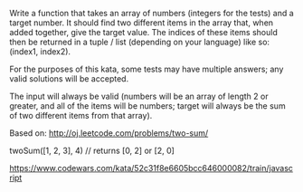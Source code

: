 Write a function that takes an array of numbers (integers for the tests) and a target number. It should find two different items in the array that, when added together, give the target value. The indices of these items should then be returned in a tuple / list (depending on your language) like so: (index1, index2).

For the purposes of this kata, some tests may have multiple answers; any valid solutions will be accepted.

The input will always be valid (numbers will be an array of length 2 or greater, and all of the items will be numbers; target will always be the sum of two different items from that array).

Based on: http://oj.leetcode.com/problems/two-sum/

twoSum([1, 2, 3], 4) // returns [0, 2] or [2, 0]

https://www.codewars.com/kata/52c31f8e6605bcc646000082/train/javascript
